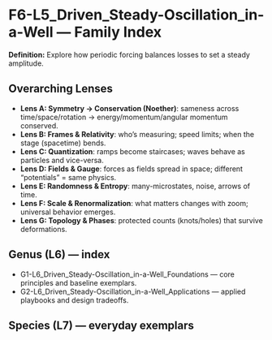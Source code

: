 # F6-L5_Driven_Steady-Oscillation_in-a-Well — Family Index
**Definition:** Explore how periodic forcing balances losses to set a steady amplitude.

## Overarching Lenses

- **Lens A: Symmetry -> Conservation (Noether)**: sameness across time/space/rotation → energy/momentum/angular momentum conserved.
- **Lens B: Frames & Relativity**: who’s measuring; speed limits; when the stage (spacetime) bends.
- **Lens C: Quantization**: ramps become staircases; waves behave as particles and vice-versa.
- **Lens D: Fields & Gauge**: forces as fields spread in space; different “potentials” = same physics.
- **Lens E: Randomness & Entropy**: many-microstates, noise, arrows of time.
- **Lens F: Scale & Renormalization**: what matters changes with zoom; universal behavior emerges.
- **Lens G: Topology & Phases**: protected counts (knots/holes) that survive deformations.

## Genus (L6) — index
- G1-L6_Driven_Steady-Oscillation_in-a-Well_Foundations — core principles and baseline exemplars.
- G2-L6_Driven_Steady-Oscillation_in-a-Well_Applications — applied playbooks and design tradeoffs.

## Species (L7) — everyday exemplars
